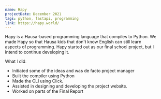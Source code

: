 ```yaml
---
name: Hapy
projectDate: December 2021
tags: python, fastapi, programming
link: https://hapy.world/
---
```


Hapy is a Hausa-based programming language that compiles to Python. We made Hapy so that Hausa kids that don't know English can still learn aspects of programming. Hapy started out as our final school project, but I intend to continue developing it.

What I did:

- Initiated some of the ideas and was de  facto project manager
- Built the compiler using Python
- Made the CLI using Click.
- Assisted in designing and developing the project website.
- Worked on parts of the Final Report